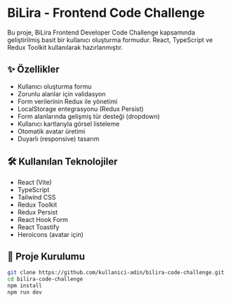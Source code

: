 # BiLira - Frontend Code Challenge

Bu proje, BiLira Frontend Developer Code Challenge kapsamında geliştirilmiş basit bir kullanıcı oluşturma formudur. React, TypeScript ve Redux Toolkit kullanılarak hazırlanmıştır.

## ✨ Özellikler

- Kullanıcı oluşturma formu
- Zorunlu alanlar için validasyon
- Form verilerinin Redux ile yönetimi
- LocalStorage entegrasyonu (Redux Persist)
- Form alanlarında gelişmiş tür desteği (dropdown)
- Kullanıcı kartlarıyla görsel listeleme
- Otomatik avatar üretimi
- Duyarlı (responsive) tasarım

## 🛠️ Kullanılan Teknolojiler

- React (Vite)
- TypeScript
- Tailwind CSS
- Redux Toolkit
- Redux Persist
- React Hook Form
- React Toastify
- Heroicons (avatar için)


## 🚀 Proje Kurulumu

```bash
git clone https://github.com/kullanici-adin/bilira-code-challenge.git
cd bilira-code-challenge
npm install
npm run dev

